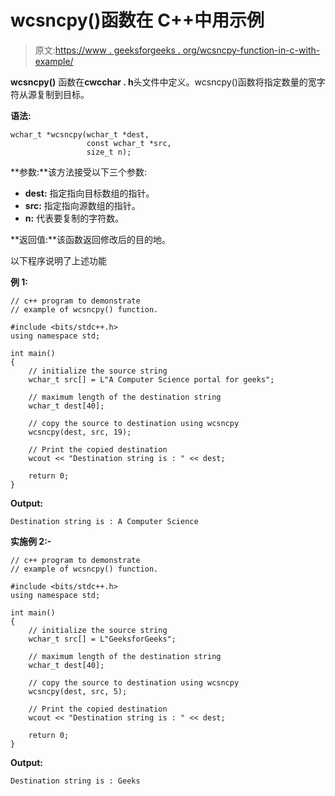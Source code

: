 # wcsncpy()函数在 C++中用示例

> 原文:[https://www . geeksforgeeks . org/wcsncpy-function-in-c-with-example/](https://www.geeksforgeeks.org/wcsncpy-function-in-c-with-example/)

**wcsncpy()** 函数在**cwcchar . h**头文件中定义。wcsncpy()函数将指定数量的宽字符从源复制到目标。

**语法:**

```
wchar_t *wcsncpy(wchar_t *dest, 
                 const wchar_t *src, 
                 size_t n);

```

**参数:**该方法接受以下三个参数:

*   **dest:** 指定指向目标数组的指针。
*   **src:** 指定指向源数组的指针。
*   **n:** 代表要复制的字符数。

**返回值:**该函数返回修改后的目的地。

以下程序说明了上述功能

**例 1:**

```
// c++ program to demonstrate
// example of wcsncpy() function.

#include <bits/stdc++.h>
using namespace std;

int main()
{
    // initialize the source string
    wchar_t src[] = L"A Computer Science portal for geeks";

    // maximum length of the destination string
    wchar_t dest[40];

    // copy the source to destination using wcsncpy
    wcsncpy(dest, src, 19);

    // Print the copied destination
    wcout << "Destination string is : " << dest;

    return 0;
}
```

**Output:**

```
Destination string is : A Computer Science

```

**实施例 2:-**

```
// c++ program to demonstrate
// example of wcsncpy() function.

#include <bits/stdc++.h>
using namespace std;

int main()
{
    // initialize the source string
    wchar_t src[] = L"GeeksforGeeks";

    // maximum length of the destination string
    wchar_t dest[40];

    // copy the source to destination using wcsncpy
    wcsncpy(dest, src, 5);

    // Print the copied destination
    wcout << "Destination string is : " << dest;

    return 0;
}
```

**Output:**

```
Destination string is : Geeks

```